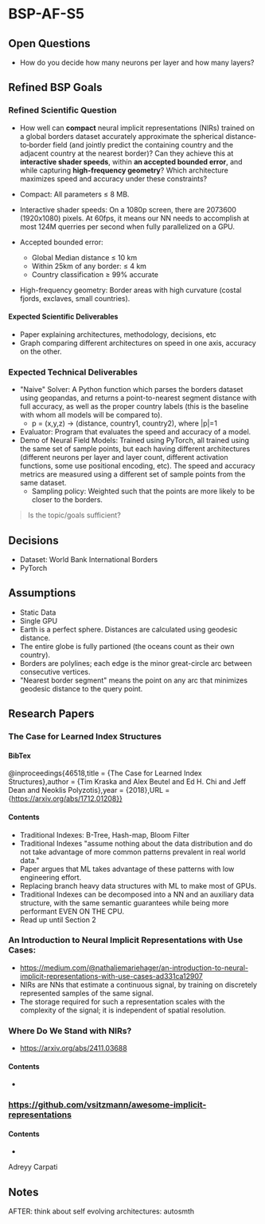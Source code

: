 # BSP-AF-S5

## Open Questions
- How do you decide how many neurons per layer and how many layers?

## Refined BSP Goals
### Refined Scientific Question
- How well can **compact** neural implicit representations (NIRs) trained on a global borders dataset accurately approximate the spherical distance‐to‐border field (and jointly predict the containing country and the adjacent country at the nearest border)? Can they achieve this at **interactive shader speeds**, within **an accepted bounded error**, and while capturing **high-frequency geometry**? Which architecture maximizes speed and accuracy under these constraints?

- Compact: All parameters ≤ 8 MB.
- Interactive shader speeds: On a 1080p screen, there are 2073600 (1920x1080) pixels. At 60fps, it means our NN needs to accomplish at most 124M querries per second when fully parallelized on a GPU.
- Accepted bounded error: 
  - Global Median distance ≤ 10 km
  - Within 25km of any border: ≤ 4 km
  - Country classification ≥ 99% accurate
- High-frequency geometry: Border areas with high curvature (costal fjords, exclaves, small countries).

#### Expected Scientific Deliverables
- Paper explaining architectures, methodology, decisions, etc
- Graph comparing different architectures on speed in one axis, accuracy on the other.

### Expected Technical Deliverables
- "Naive" Solver: A Python function which parses the borders dataset using geopandas, and returns a point-to-nearest segment distance with full accuracy, as well as the proper country labels (this is the baseline with whom all models will be compared to).
    - p = (x,y,z) -> (distance, country1, country2), where |p|=1
- Evaluator: Program that evaluates the speed and accuracy of a model.
- Demo of Neural Field Models: Trained using PyTorch, all trained using the same set of sample points, but each having different architectures (different neurons per layer and layer count, different activation functions, some use positional encoding, etc). The speed and accuracy metrics are measured using a different set of sample points from the same dataset.
  - Sampling policy: Weighted such that the points are more likely to be closer to the borders.

> Is the topic/goals sufficient?

## Decisions
- Dataset: World Bank International Borders
- PyTorch

## Assumptions
- Static Data
- Single GPU
- Earth is a perfect sphere. Distances are calculated using geodesic distance.
- The entire globe is fully partioned (the oceans count as their own country).
- Borders are polylines; each edge is the minor great-circle arc between consecutive vertices.
- "Nearest border segment" means the point on any arc that minimizes geodesic distance to the query point.


## Research Papers
### The Case for Learned Index Structures
#### BibTex
@inproceedings{46518,title	= {The Case for Learned Index Structures},author	= {Tim Kraska and Alex Beutel and Ed H. Chi and Jeff Dean and Neoklis Polyzotis},year	= {2018},URL	= {https://arxiv.org/abs/1712.01208}}
#### Contents
- Traditional Indexes: B-Tree, Hash-map, Bloom Filter
- Traditional Indexes "assume nothing about the data distribution and do not take advantage of more common patterns prevalent in real world data."
- Paper argues that ML takes advantage of these patterns with low engineering effort.
- Replacing branch heavy data structures with ML to make most of GPUs.
- Traditional Indexes can be decomposed into a NN and an auxiliary data structure, with the same semantic guarantees while being more performant EVEN ON THE CPU.
- Read up until Section 2

### An Introduction to Neural Implicit Representations with Use Cases: 
- https://medium.com/@nathaliemariehager/an-introduction-to-neural-implicit-representations-with-use-cases-ad331ca12907
- NIRs are NNs that estimate a continuous signal, by training on discretely represented samples of the same signal.
- The storage required for such a representation scales with the complexity of the signal; it is independent of spatial resolution.

### Where Do We Stand with NIRs?
- https://arxiv.org/abs/2411.03688
#### Contents
- 

### https://github.com/vsitzmann/awesome-implicit-representations
#### Contents
- 

Adreyy Carpati

## Notes

AFTER: think about self evolving architectures: autosmth